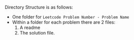 Directory Structure is as follows:
- One folder for `Leetcode Problem Number - Problem Name`
- Within a folder for each problem there are 2 files: 
    1. A readme 
    2. The solution file.
